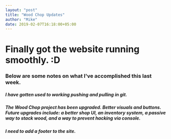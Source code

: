 ```yaml
---
layout: "post"
title: "Wood Chop Updates"
author: "Mike"
date: 2019-02-07T16:18:00+05:00
---
```



# Finally got the website running smoothly. :D

### Below are some notes on what I've accomplished this last week.

##### I have gotten used to working pushing and pulling in git.

##### The Wood Chop project has been upgraded.  Better visuals and buttons.  Future upgrades include: a better shop UI, an inventory system, a passive way to stack wood, and a way to prevent hacking via console.

##### I need to add a footer to the site.